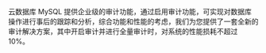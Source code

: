 云数据库 MySQL 提供企业级的审计功能，通过启用审计功能，可实现对数据库操作进行事后的跟踪和分析，综合功能和性能的考虑，我们为您提供了一套全新的审计解决方案，其中开启审计并进行全量审计时，对系统的性能损耗不超过10%。

